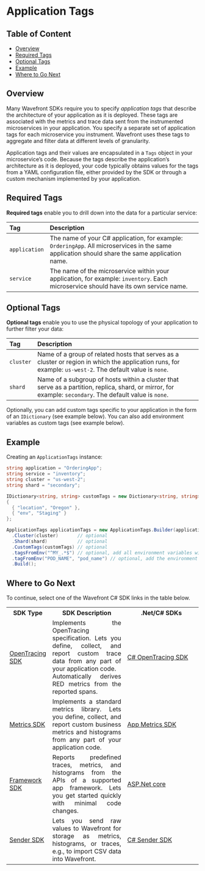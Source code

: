 # Application Tags

## Table of Content

* [Overview](#Overview)
* [Required Tags](#Required-Tags)
* [Optional Tags](#Optional-Tags)
* [Example](#Example)
* [Where to Go Next](#Where-to-Go-Next)

## Overview

Many Wavefront SDKs require you to specify _application tags_ that describe the architecture of your application as it is deployed. These tags are associated with the metrics and trace data sent from the instrumented microservices in your application. You specify a separate set of application tags for each microservice you instrument. Wavefront uses these tags to aggregate and filter data at different levels of granularity.

Application tags and their values are encapsulated in a `Tags` object in your microservice’s code. Because the tags describe the application’s architecture as it is deployed, your code typically obtains values for the tags from a YAML configuration file, either provided by the SDK or through a custom mechanism implemented by your application.

## Required Tags
**Required tags** enable you to drill down into the data for a particular service:

| Tag    | Description    |
| :------------- | :------------- |
|  `application`  | The name of your C# application, for example: `OrderingApp`. All microservices in the same application should share the same application name.  |
|  `service`  | The name of the microservice within your application, for example: `inventory`. Each microservice should have its own service name.  |

## Optional Tags
**Optional tags** enable you to use the physical topology of your application to further filter your data:

| Tag    | Description    |
| :------------- | :------------- |
|  `cluster` |  Name of a group of related hosts that serves as a cluster or region in which the application runs, for example: `us-west-2`. The default value is `none`. |
|  `shard` |  Name of a subgroup of hosts within a cluster that serve as a partition, replica, shard, or mirror, for example: `secondary`. The default value is `none`. |

Optionally, you can add custom tags specific to your application in the form of an `IDictionary` (see example below).
You can also add environment variables as custom tags (see example below).

## Example

Creating an `ApplicationTags` instance:

```csharp
string application = "OrderingApp";
string service = "inventory";
string cluster = "us-west-2";
string shard = "secondary";

IDictionary<string, string> customTags = new Dictionary<string, string>
{
  { "location", "Oregon" },
  { "env", "Staging" }
};

ApplicationTags applicationTags = new ApplicationTags.Builder(application, service)
  .Cluster(cluster)       // optional
  .Shard(shard)           // optional
  .CustomTags(customTags) // optional
  .tagsFromEnv("^MY_.*$") // optional, add all environment variables with names starting with MY_ as custom tags.
  .tagFromEnv("POD_NAME", "pod_name") // optional, add the environment variable POD_NAME as the custom tag with the tag name pod_name. 
  .Build();
```

## Where to Go Next

To continue, select one of the Wavefront C# SDK links in the table below.

<table id="SDKlevels" style="width: 100%">
<tr>
  <th width="10%">SDK Type</th>
  <th width="45%">SDK Description</th>
  <th width="45%">.Net/C# SDKs</th>
</tr>

<tr>
  <td><a href="https://docs.wavefront.com/wavefront_sdks.html#sdks-for-collecting-trace-data">OpenTracing SDK</a></td>
  <td align="justify">Implements the OpenTracing specification. Lets you define, collect, and report custom trace data from any part of your application code. <br>Automatically derives RED metrics from the reported spans. </td> 
  <td>
    <a href ="https://github.com/wavefrontHQ/wavefront-opentracing-sdk-csharp"> C# OpenTracing SDK</a>
  </td>
</tr>

<tr>
  <td><a href="https://docs.wavefront.com/wavefront_sdks.html#sdks-for-collecting-metrics-and-histograms">Metrics SDK</a></td>
  <td align="justify">Implements a standard metrics library. Lets you define, collect, and report custom business metrics and histograms from any part of your application code.   </td> 
  <td>
    <a href ="https://github.com/wavefrontHQ/wavefront-appmetrics-sdk-csharp">App Metrics SDK</a>
  </td>
</tr>

<tr>
  <td><a href="https://docs.wavefront.com/wavefront_sdks.html#sdks-that-instrument-frameworks">Framework SDK</a></td>
  <td align="justify">Reports predefined traces, metrics, and histograms from the APIs of a supported app framework. Lets you get started quickly with minimal code changes.</td>
  <td>
    <a href="https://github.com/wavefrontHQ/wavefront-aspnetcore-sdk-csharp">ASP.Net core</a> </li>
  </td>
</tr>

<tr>
  <td><a href="https://docs.wavefront.com/wavefront_sdks.html#sdks-for-sending-raw-data-to-wavefront">Sender SDK</a></td>
  <td align="justify">Lets you send raw values to Wavefront for storage as metrics, histograms, or traces, e.g., to import CSV data into Wavefront. 
  </td>
  <td>
    <a href ="https://github.com/wavefrontHQ/wavefront-sdk-csharp">C# Sender SDK</a>
  </td>
</tr>

</tbody>
</table> 
